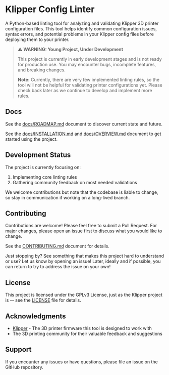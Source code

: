 # Klipper Config Linter

A Python-based linting tool for analyzing and validating Klipper 3D printer configuration files. This tool helps identify common configuration issues, syntax errors, and potential problems in your Klipper config files before deploying them to your printer.

> **⚠️ WARNING: Young Project, Under Development**
>
> This project is currently in early development stages and is not ready for production use. You may encounter bugs, incomplete features, and breaking changes.
>
> **Note:** Currently, there are very few implemented linting rules, so the tool will not be helpful for validating printer configurations yet. Please check back later as we continue to develop and implement more rules.

## Docs

See the [docs/ROADMAP.md](docs/ROADMAP.md) document to discover current state and future.

See the [docs/INSTALLATION.md](docs/INSTALLATION.md) and [docs/OVERVIEW.md](docs/OVERVIEW.md) document to get started using the project.

## Development Status

The project is currently focusing on:
1. Implementing core linting rules
2. Gathering community feedback on most needed validations

We welcome contributions but note that the codebase is liable to change, so stay in communication if working on a long-lived branch.

## Contributing

Contributions are welcome! Please feel free to submit a Pull Request. For major changes, please open an issue first to discuss what you would like to change.

See the [CONTRIBUTING.md](CONTRIBUTING.md) document for details.

Just stopping by? See something that makes this project hard to understand or use? Let us know by opening an issue! Later, ideally and if possible, you can return to try to address the issue on your own!

## License

This project is licensed under the GPLv3 License, just as the Klipper project is -- see the [LICENSE](LICENSE) file for details.

## Acknowledgments

- [Klipper](https://github.com/Klipper3d/klipper) - The 3D printer firmware this tool is designed to work with
- The 3D printing community for their valuable feedback and suggestions

## Support

If you encounter any issues or have questions, please file an issue on the GitHub repository.